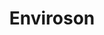 ---
live: "#_"
work: Website
title: Enviroson
description: Developed websites and branding strategies for eco-focused businesses dedicated to environmental responsibility and sustainable practices.  
intro:  
  - paragraphs:  
      - "For this project, Enviroson, a forward-thinking startup in the solar energy sector, partnered with us to create a brand identity that reflected their commitment to renewable energy and environmental stewardship."  
      - "Their goal was to build a brand that would appeal to eco-conscious consumers and establish Enviroson as a leading player in the solar energy market. Key objectives included increasing brand visibility and driving customer engagement."  
      - "Our approach was to craft a brand identity that communicated Enviroson's core values of innovation, sustainability, and green technology. We aimed to create a distinctive visual presence that would set them apart in a rapidly growing industry."  
outro:  
  - paragraphs:  
      - "We are proud of how our design helped elevate Enviroson's brand identity and support their mission as a leader in solar energy solutions. We look forward to future collaborations with other sustainability-driven companies."  

highlights:  
  - title: "A key lesson from this project was the significance of aligning brand identity with a company's vision for the future and its commitment to sustainability."  
    paragraphs:  
      - "The refreshed brand identity effectively communicated Enviroson's commitment to renewable energy, helping to position them as a frontrunner in the solar energy sector."  
      - "We are excited by the impact our design has had on Enviroson's growth and look forward to collaborating with other environmentally-conscious businesses in the future."  

projectData:  
  - client: "Enviroson"  
    service: "Branding & Website"  
    sector: "Solar Energy"  
    year: "2025"
    tools: "Figma, Adobe After Effects, Principle, InVision"  

credits:  
  - name: "Ryan Clark"  
    role: "Creative Director"  
  - name: "Olivia Turner"  
    role: "Frontend Developer"  
  - name: "Ava Robinson"  
    role: "UI/UX Developer"  
  - name: "Mason Davis"  
    role: "Content Specialist"  

images:
  - url: "/work/enviroson/1.jpeg"
    alt: "Enviroson solar energy branding and logo design system"
  - url: "/work/enviroson/2.jpeg"
    alt: "Enviroson website interface showcasing solar panel solutions"
  - url: "/work/enviroson/3.jpeg"
    alt: "Enviroson brand guidelines and marketing collateral design"
thumbnail:
  url: "/work/enviroson/thumbnail.jpg"
  alt: "Enviroson solar energy project thumbnail"
---